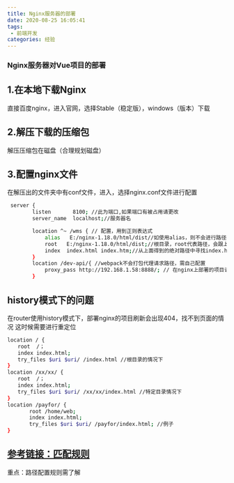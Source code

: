 ```yaml
---
title: Nginx服务器的部署
date: 2020-08-25 16:05:41
tags:
 - 前端开发
categories: 经验
---
```

### Nginx服务器对Vue项目的部署

## 1.在本地下载Nginx
直接百度nginx，进入官网，选择Stable（稳定版），windows（版本）下载

## 2.解压下载的压缩包
解压压缩包在磁盘（合理规划磁盘）

## 3.配置nginx文件
在解压出的文件夹中有conf文件，进入，选择nginx.conf文件进行配置
```bash
 server {
        listen       8100; //此为端口,如果端口有被占用请更改
        server_name  localhost;//服务器名

        location ^~ /wms { // 配置，用到正则表达式
            alias   E:/nginx-1.18.0/html/dist//如使用alias，则不会进行路径拼接，会进行替换，直接在该绝对路径中寻找index下的文件
            root   E:/nginx-1.18.0/html/dist;//根目录，root代表路径，会跟上面的/wms进行拼接，为绝对路径
            index  index.html index.htm;//从上面得到的绝对路径中寻找index.html文件，如查找不到则报403 forbidden错误，即为文件不存在
        }
        location /dev-api/{ //webpack不会打包代理请求路径，需自己配置
            proxy_pass http://192.168.1.58:8888/; // 在nginx上部署的项目请求服务器地址代理
        }
```
## history模式下的问题
在router使用history模式下，部署nginx的项目刷新会出现404，找不到页面的情况
这时候需要进行重定位
```bash
location / {
　　root  /；
　　index index.html;
　　try_files $uri $uri/ /index.html //根目录的情况下
}
location /xx/xx/ {
　　root  /；
　　index index.html;
　　try_files $uri $uri/ /xx/xx/index.html //特定目录情况下
}
location /payfor/ {
       root /home/web;
       index index.html;
       try_files $uri $uri/ /payfor/index.html; //例子
}
```
[参考链接：匹配规则](https://www.cnblogs.com/jpfss/p/10418150.html)
---

重点：路径配置规则需了解
